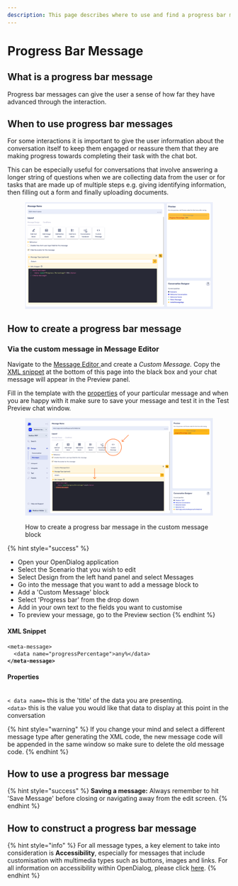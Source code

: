 ```yaml
---
description: This page describes where to use and find a progress bar message type
---
```


# Progress Bar Message

## What is a progress bar message

Progress bar messages can give the user a sense of how far they have advanced through the interaction.

## When to use progress bar messages

For some interactions it is important to give the user information about the conversation itself to keep them engaged or reassure them that they are making progress towards completing their task with the chat bot.&#x20;

This can be especially useful for conversations that involve answering a longer string of questions when we are collecting data from the user or for tasks that are made up of multiple steps e.g. giving identifying information, then filling out a form and finally uploading documents.&#x20;

<figure><img src="../../../../.gitbook/assets/Screenshot 2023-12-20 at 14.19.39 (1).png" alt=""><figcaption></figcaption></figure>

## How to create a progress bar message

### Via the custom message in Message Editor

Navigate to the [Message Editor](../../message-editor.md)[ ](../../message-editor.md)and create a _Custom Message._ Copy the [XML snippet](progress-bar-message.md#xml-snippet) at the bottom of this page into the black box and your chat message will appear in the Preview panel.&#x20;

Fill in the template with the [properties](progress-bar-message.md#properties) of your particular message and when you are happy with it make sure to save your message and test it in the Test Preview chat window.&#x20;

<figure><img src="../../../../.gitbook/assets/Group 21.png" alt=""><figcaption><p>How to create a progress bar message in the custom message block</p></figcaption></figure>

{% hint style="success" %}
* Open your OpenDialog application
* Select the Scenario that you wish to edit
* Select Design from the left hand panel and select Messages
* Go into the message that you want to add a message block to
* Add a 'Custom Message' block
* Select 'Progress bar' from the drop down
* Add in your own text to the fields you want to customise
* To preview your message, go to the Preview section
{% endhint %}

#### XML Snippet

<pre><code>&#x3C;meta-message>
  &#x3C;data name="progressPercentage">any%&#x3C;/data>
<strong>&#x3C;/meta-message>
</strong></code></pre>

#### Properties

\
`< data name=` this is the 'title' of the data you are presenting.\
`<data>` this is the value you would like that data to display at this point in the conversation

{% hint style="warning" %}
If you change your mind and select a different message type after generating the XML code, the new message code will be appended in the same window so make sure to delete the old message code.
{% endhint %}

## How to use a progress bar message

{% hint style="success" %}
**Saving a message:** Always remember to hit 'Save Message' before closing or navigating away from the edit screen.
{% endhint %}

## How to construct a progress bar message

{% hint style="info" %}
For all message types, a key element to take into consideration is **Accessibility**, especially for messages that include customisation with multimedia types such as buttons, images and links. For all information on accessibility within OpenDialog, please click [here](../../../designing-accessible-chatbots.md).
{% endhint %}
